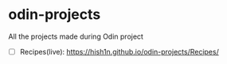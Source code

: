 # odin-projects
All the projects made during Odin project
- [ ] Recipes(live): https://hish1n.github.io/odin-projects/Recipes/
